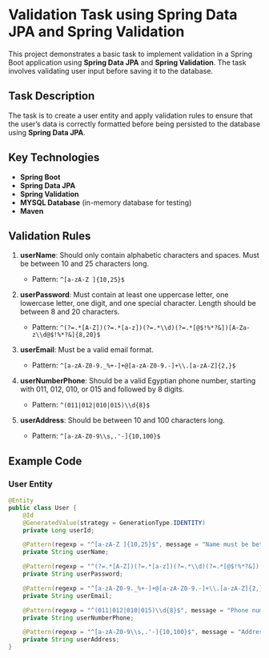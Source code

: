 # Validation Task using Spring Data JPA and Spring Validation

This project demonstrates a basic task to implement validation in a Spring Boot application using **Spring Data JPA** and **Spring Validation**. The task involves validating user input before saving it to the database.

## Task Description

The task is to create a user entity and apply validation rules to ensure that the user’s data is correctly formatted before being persisted to the database using **Spring Data JPA**.

## Key Technologies
- **Spring Boot**
- **Spring Data JPA**
- **Spring Validation**
- **MYSQL Database** (in-memory database for testing)
- **Maven**

## Validation Rules

1. **userName**: Should only contain alphabetic characters and spaces. Must be between 10 and 25 characters long.
   - Pattern: `^[a-zA-Z ]{10,25}$`
   
2. **userPassword**: Must contain at least one uppercase letter, one lowercase letter, one digit, and one special character. Length should be between 8 and 20 characters.
   - Pattern: `^(?=.*[A-Z])(?=.*[a-z])(?=.*\\d)(?=.*[@$!%*?&])[A-Za-z\\d@$!%*?&]{8,20}$`

3. **userEmail**: Must be a valid email format.
   - Pattern: `^[a-zA-Z0-9._%+-]+@[a-zA-Z0-9.-]+\\.[a-zA-Z]{2,}$`

4. **userNumberPhone**: Should be a valid Egyptian phone number, starting with 011, 012, 010, or 015 and followed by 8 digits.
   - Pattern: `^(011|012|010|015)\\d{8}$`

5. **userAddress**: Should be between 10 and 100 characters long.
   - Pattern: `^[a-zA-Z0-9\\s,.'-]{10,100}$`

## Example Code

### User Entity

```java
@Entity
public class User {
    @Id
    @GeneratedValue(strategy = GenerationType.IDENTITY)
    private Long userId;

    @Pattern(regexp = "^[a-zA-Z ]{10,25}$", message = "Name must be between 10 and 25 alphabetic characters")
    private String userName;

    @Pattern(regexp = "^(?=.*[A-Z])(?=.*[a-z])(?=.*\\d)(?=.*[@$!%*?&])[A-Za-z\\d@$!%*?&]{8,20}$", message = "Password must be 8-20 characters long and include uppercase, lowercase, digits, and special characters")
    private String userPassword;

    @Pattern(regexp = "^[a-zA-Z0-9._%+-]+@[a-zA-Z0-9.-]+\\.[a-zA-Z]{2,}$", message = "Invalid email format")
    private String userEmail;

    @Pattern(regexp = "^(011|012|010|015)\\d{8}$", message = "Phone number must be a valid Egyptian number")
    private String userNumberPhone;

    @Pattern(regexp = "^[a-zA-Z0-9\\s,.'-]{10,100}$", message = "Address must be between 10 and 100 characters")
    private String userAddress;
}
